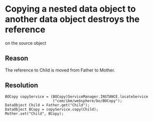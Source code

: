 <!-- image -->

# Copying a nested data object to another data object destroys the reference
on the source object

## Reason

The reference to Child is
moved from Father to Mother.

## Resolution

```
BOCopy copyService = (BOCopy)ServiceManager.INSTANCE.locateService
                      ("com/ibm/websphere/bo/BOCopy"); 
DataObject Child = Father.get("Child"); 
DataObject BCopy = copyService.copy(Child); 
Mother.set("Child", BCopy);
```